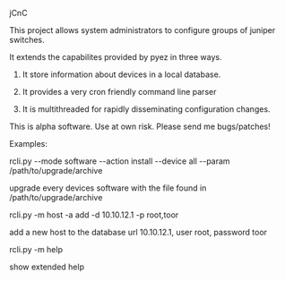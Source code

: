 jCnC

This project allows system administrators to configure groups of juniper switches. 

It extends the capabilites provided by pyez in three ways.

1) It store information about devices in a local database.

2) It provides a very cron friendly command line parser

3) It is multithreaded for rapidly disseminating configuration changes.

This is alpha software.  Use at own risk.  Please send me bugs/patches!


Examples:

rcli.py --mode software --action install --device all --param /path/to/upgrade/archive

upgrade every devices software with the file found in /path/to/upgrade/archive


rcli.py -m host -a add -d 10.10.12.1 -p root,toor

add a new host to the database url 10.10.12.1, user root, password toor


rcli.py -m help

show extended help
